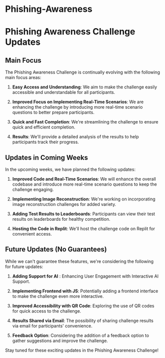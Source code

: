 # Phishing-Awareness

# Phishing Awareness Challenge Updates

## Main Focus
The Phishing Awareness Challenge is continually evolving with the following main focus areas:

1. **Easy Access and Understanding**: We aim to make the challenge easily accessible and understandable for all participants.

2. **Improved Focus on Implementing Real-Time Scenarios**: We are enhancing the challenge by introducing more real-time scenario questions to better prepare participants.

3. **Quick and Fast Completion**: We're streamlining the challenge to ensure quick and efficient completion.

4. **Results**: We'll provide a detailed analysis of the results to help participants track their progress.





## Updates in Coming Weeks
In the upcoming weeks, we have planned the following updates:

1. **Improved Code and Real-Time Scenarios**: We will enhance the overall codebase and introduce more real-time scenario questions to keep the challenge engaging.

2. **Implementing Image Reconstruction**: We're working on incorporating image reconstruction challenges for added variety.

3. **Adding Test Results to Leaderboards**: Participants can view their test results on leaderboards for healthy competition.

4. **Hosting the Code in Replit**: We'll host the challenge code on Replit for convenient access.






## Future Updates (No Guarantees)
While we can't guarantee these features, we're considering the following for future updates:

1. **Adding Support for AI** : Enhancing User Engagement with Interactive AI Support. 

1. **Implementing Frontend with JS**: Potentially adding a frontend interface to make the challenge even more interactive.

2. **Improved Accessibility with QR Code**: Exploring the use of QR codes for quick access to the challenge.

3. **Results Shared via Email**: The possibility of sharing challenge results via email for participants' convenience.

4. **Feedback Option**: Considering the addition of a feedback option to gather suggestions and improve the challenge.

Stay tuned for these exciting updates in the Phishing Awareness Challenge!
